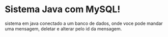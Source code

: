 # Sistema Java com MySQL!
sistema em java conectado a um banco de dados, onde voce pode mandar uma mensagem, deletar e alterar pelo id da mensagem.
